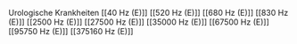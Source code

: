 Urologische Krankheiten
[[40 Hz (E)]]
[[520 Hz (E)]]
[[680 Hz (E)]]
[[830 Hz (E)]]
[[2500 Hz (E)]]
[[27500 Hz (E)]]
[[35000 Hz (E)]]
[[67500 Hz (E)]]
[[95750 Hz (E)]]
[[375160 Hz (E)]]